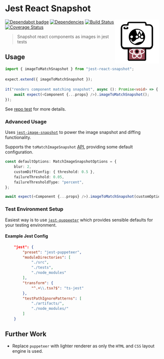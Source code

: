 # Jest React Snapshot

<span><img alt="logo" align="right" width="144" height="144" src="./assets/logo.png"/></span>

[![Dependabot badge](https://badgen.net/dependabot/iamogbz/jest-react-snapshot/?icon=dependabot)](https://app.dependabot.com)
[![Dependencies](https://david-dm.org/iamogbz/jest-react-snapshot.svg)](https://github.com/iamogbz/jest-react-snapshot)
[![Build Status](https://github.com/iamogbz/jest-react-snapshot/workflows/Build/badge.svg)](https://github.com/iamogbz/jest-react-snapshot/actions)
[![Coverage Status](https://coveralls.io/repos/github/iamogbz/jest-react-snapshot/badge.svg?branch=master)](https://coveralls.io/github/iamogbz/jest-react-snapshot?branch=master)

> Snapshot react components as images in jest tests

## Usage

```typescript
import { imageToMatchSnapshot } from "jest-react-snapshot";

expect.extend({ imageToMatchSnapshot });

it("renders component matching snapshot", async (): Promise<void> => {
    await expect(<Component {...props} />).imageToMatchSnapshot();
});
```

See [repo test](./tests/index.test.tsx) for more details.

### Advanced Usage

Uses [`jest-image-snapshot`](https://github.com/americanexpress/jest-image-snapshot) to power the image snapshot and diffing functionality.

Supports the `toMatchImageSnapshot` [API](https://github.com/americanexpress/jest-image-snapshot#%EF%B8%8F-api), providing some default configuration.

```typescript
const defaultOptions: MatchImageSnapshotOptions = {
    blur: 2,
    customDiffConfig: { threshold: 0.5 },
    failureThreshold: 0.05,
    failureThresholdType: "percent",
};
```

```typescript
await expect(<Component {...props} />).imageToMatchSnapshot(customOptions);
```

### Test Environment Setup

Easiest way is to use [`jest-puppeeter`](https://github.com/smooth-code/jest-puppeteer) which provides sensible defaults for your testing environment.

#### Example Jest Config

```json
    "jest": {
        "preset": "jest-puppeteer",
        "moduleDirectories": [
            "./src",
            "./tests",
            "./node_modules"
        ],
        "transform": {
            "^.+\\.tsx?$": "ts-jest"
        },
        "testPathIgnorePatterns": [
            "./artifacts/",
            "./node_modules/"
        ]
    }
```

## Further Work

- Replace `puppeteer` with lighter renderer as only the `HTML` and `CSS` layout engine is used.
